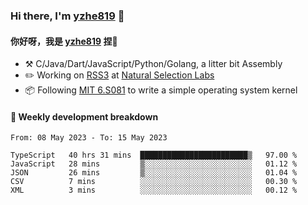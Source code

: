 ### Hi there, I'm [yzhe819](https://github.com/yzhe819) 👋

#### 你好呀，我是 [yzhe819](https://github.com/yzhe819) 捏👋

- :hammer_and_pick: C/Java/Dart/JavaScript/Python/Golang, a litter bit Assembly
- :pencil2: Working on [RSS3](https://github.com/NaturalSelectionLabs/RSS3) at [Natural Selection Labs](https://github.com/NaturalSelectionLabs)
- 📦 Following [MIT 6.S081](https://pdos.csail.mit.edu/6.S081/2020/) to write a simple operating system kernel



#### 📝 Weekly development breakdown

<!--START_SECTION:waka-->

```text
From: 08 May 2023 - To: 15 May 2023

TypeScript   40 hrs 31 mins  ████████████████████████▒   97.00 %
JavaScript   28 mins         ▒░░░░░░░░░░░░░░░░░░░░░░░░   01.12 %
JSON         26 mins         ▒░░░░░░░░░░░░░░░░░░░░░░░░   01.04 %
CSV          7 mins          ░░░░░░░░░░░░░░░░░░░░░░░░░   00.30 %
XML          3 mins          ░░░░░░░░░░░░░░░░░░░░░░░░░   00.12 %
```

<!--END_SECTION:waka-->



